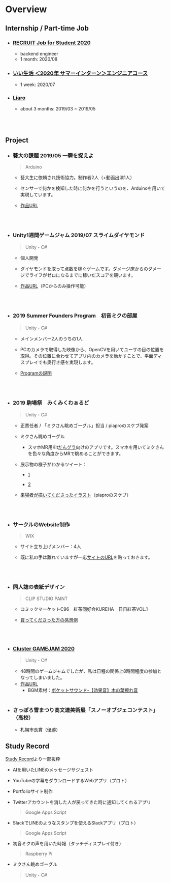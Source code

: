# Overview

## Internship / Part-time Job

* ### [RECRUIT Job for Student 2020](https://engineers.recruit-jinji.jp/event/job-for-student-2020s/)
  * backend engineer
  * 1 month: 2020/08

* ### [いい生活 ＜2020年 サマーインターン＞エンジニアコース](https://e-seikatsu.snar.jp/jobboard/detail.aspx?id=nURMykS7fn9VQhdVYh9RHA)
  * 1 week: 2020/07
  
* ### [Liaro](https://liaro.ai/)

  * about 3 months: 2019/03 ~ 2019/05


  <br></br>
  
  

## Project


* ### 藝大の課題 2019/05 一瞬を捉えよ

  > Arduino

  * 藝大生に依頼され技術協力。制作者2人（+動画出演1人）

  * センサーで何かを検知した時に何かを行うというのを、Arduinoを用いて実現しています。

  * [作品URL](https://www.instagram.com/p/ByubclpFVIZ/)

    <br></br>
    
    

* ### Unity1週間ゲームジャム 2019/07 スライムダイヤモンド

  > Unity・C#

  * 個人開発

  * ダイヤモンドを取って点数を稼ぐゲームです。ダメージ床からのダメージでライフがゼロになるまでに稼いだスコアを競います。

  * [作品URL](https://unityroom.com/games/slime_dijkstra)（PCからのみ操作可能） 

    <br></br>
    
    

* ### 2019 Summer Founders Program　初音ミクの部屋

  > Unity・C#

  * メインメンバー2人のうちの1人 

  * PCのカメラで取得した映像から、OpenCVを用いてユーザの目の位置を取得。その位置に合わせてアプリ内のカメラを動かすことで、平面ディスプレイでも奥行き感を実現します。

  * [Programの説明](https://www.ducr.utokyo.ac.jp/activity/venture/sfp.html)

    <br></br>

  

* ### 2019 駒場祭　みくみくわぁるど

  > Unity・C#

  * 正責任者 / 「ミクさん眺めゴーグル」担当 / piaproのスケブ発案
  
  * ミクさん眺めゴーグル
  
    * スマホMR用Kit[だんグラ](https://dangla.jp/)向けのアプリです。スマホを用いてミクさんを色々な角度からMRで眺めることができます。
  
  * 展示物の様子がわかるツイート：
  
    * [1](https://twitter.com/oit_vlken/status/1198425137659273216?s=20 )
  
    * [2](https://twitter.com/hahakuru39/status/1198401690564562944?s=20 )
  
  * [来場者が描いてくださったイラスト](https://twitter.com/miku_UT/status/1198632585175293953?s=20)（piaproのスケブ）
  
    <br></br>
  
  
  
* ### サークルのWebsite制作

  > WIX

  * サイト立ち上げメンバー：4人

  * 既に私の手は離れていますが一応[サイトのURL](https://utkureha.wixsite.com/tea-club)を貼っておきます。

    <br></br>

  

* ### 同人誌の表紙デザイン

  > CLIP STUDIO PAINT

  * コミックマーケットC96　紅茶同好会KUREHA　日日紅茶VOL.1
  
  * [買ってくださった方の感想例](https://twitter.com/MrGuardrailmgs/status/1160889525339430913?s=20)
  
    <br></br>

* ### [Cluster GAMEJAM 2020](https://www.gamejam.cluster.mu/)

  > Unity・C#

  * 48時間のゲームジャムでしたが、私は日程の関係上8時間程度の参加となってしまいました。
  * [作品URL](https://cluster.mu/w/s/97754381-f2d1-4cd1-a630-e6e148a2ba09/entry)
    * BGM素材：[ポケットサウンド-【効果音】木の葉擦れ音](https://pocket-se.info/archives/1464/)
    <br></br>

* ### さっぽろ雪まつり高文連美術展「スノーオブジェコンテスト」（高校）

  * 札幌市長賞（優勝）



## Study Record

[Study Record](/study_record.html)より一部抜粋

* AIを用いたLINEのメッセージサジェスト

* YouTubeの字幕をダウンロードするWebアプリ（プロト）

* Portfolioサイト制作

* Twitterアカウントを消した人が戻ってきた時に通知してくれるアプリ

  > Google Apps Script

* SlackでLINEのようなスタンプを使えるSlackアプリ（プロト）

  > Google Apps Script

* 初音ミクの声を用いた時報（タッチディスプレイ付き）

  >  Raspberry Pi

* ミクさん眺めゴーグル

  > Unity・C#

  <br></br>
